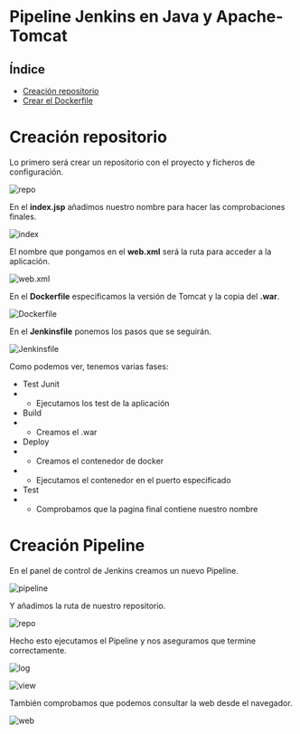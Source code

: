 # Pipeline Jenkins en Java y Apache-Tomcat

## Índice
- <a href="#1">Creación repositorio</a>
- <a href="#2">Crear el Dockerfile</a>



# <a name="1">Creación repositorio</a>

Lo primero será crear un repositorio con el proyecto y ficheros de configuración.

![repo](img/1.png)

En el **index.jsp** añadimos nuestro nombre para hacer las comprobaciones finales.

![index](img/2.png)

El nombre que pongamos en el **web.xml** será la ruta para acceder a la aplicación.

![web.xml](img/3.png)

En el **Dockerfile** especificamos la versión de Tomcat y la copia del **.war**.

![Dockerfile](img/4.png)

En el **Jenkinsfile** ponemos los pasos que se seguirán.

![Jenkinsfile](img/5.png)

Como podemos ver, tenemos varias fases:

* Test Junit
* - Ejecutamos los test de la aplicación
* Build
* - Creamos el .war
* Deploy
* - Creamos el contenedor de docker
* - Ejecutamos el contenedor en el puerto especificado
* Test
* - Comprobamos que la pagina final contiene nuestro nombre



# <a name="2">Creación Pipeline</a>

En el panel de control de Jenkins creamos un nuevo Pipeline.

![pipeline](img/6.png)

Y añadimos la ruta de nuestro repositorio.

![repo](img/7.png)

Hecho esto ejecutamos el Pipeline y nos aseguramos que termine correctamente.

![log](img/8.png)

![view](img/9.png)

También comprobamos que podemos consultar la web desde el navegador.

![web](img/10.png)
